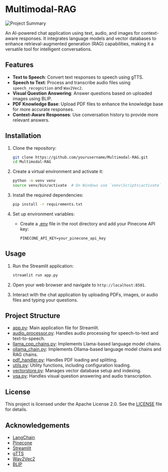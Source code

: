 # Multimodal-RAG

![Project Summary](path/to/your/image.png)

An AI-powered chat application using text, audio, and images for context-aware responses. It integrates language models and vector databases to enhance retrieval-augmented generation (RAG) capabilities, making it a versatile tool for intelligent conversations.

## Features

- **Text to Speech**: Convert text responses to speech using gTTS.
- **Speech to Text**: Process and transcribe audio files using `speech_recognition` and `Wav2Vec2`.
- **Visual Question Answering**: Answer questions based on uploaded images using BLIP.
- **PDF Knowledge Base**: Upload PDF files to enhance the knowledge base for more accurate responses.
- **Context-Aware Responses**: Use conversation history to provide more relevant answers.

## Installation

1. Clone the repository:
    ```sh
    git clone https://github.com/yourusername/Multimodal-RAG.git
    cd Multimodal-RAG
    ```

2. Create a virtual environment and activate it:
    ```sh
    python -m venv venv
    source venv/bin/activate  # On Windows use `venv\Scripts\activate`
    ```

3. Install the required dependencies:
    ```sh
    pip install -r requirements.txt
    ```

4. Set up environment variables:
    - Create a [.env](http://_vscodecontentref_/1) file in the root directory and add your Pinecone API key:
        ```
        PINECONE_API_KEY=your_pinecone_api_key
        ```

## Usage

1. Run the Streamlit application:
    ```sh
    streamlit run app.py
    ```

2. Open your web browser and navigate to `http://localhost:8501`.

3. Interact with the chat application by uploading PDFs, images, or audio files and typing your questions.

## Project Structure

- [app.py](http://_vscodecontentref_/2): Main application file for Streamlit.
- [audio_processor.py](http://_vscodecontentref_/3): Handles audio processing for speech-to-text and text-to-speech.
- [llama_cpp_chains.py](http://_vscodecontentref_/4): Implements Llama-based language model chains.
- [ollama_chain.py](http://_vscodecontentref_/5): Implements Ollama-based language model chains and RAG chains.
- [pdf_handler.py](http://_vscodecontentref_/6): Handles PDF loading and splitting.
- [utils.py](http://_vscodecontentref_/7): Utility functions, including configuration loading.
- [vectorstore.py](http://_vscodecontentref_/8): Manages vector database setup and indexing.
- [vqa.py](http://_vscodecontentref_/9): Handles visual question answering and audio transcription.

## License

This project is licensed under the Apache License 2.0. See the [LICENSE](http://_vscodecontentref_/10) file for details.

## Acknowledgements

- [LangChain](https://github.com/langchain-ai/langchain)
- [Pinecone](https://www.pinecone.io/)
- [Streamlit](https://streamlit.io/)
- [gTTS](https://gtts.readthedocs.io/)
- [Wav2Vec2](https://huggingface.co/facebook/wav2vec2-base-960h)
- [BLIP](https://huggingface.co/Salesforce/blip-vqa-base)
